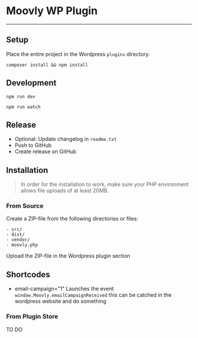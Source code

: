 # Moovly WP Plugin
---
## Setup
Place the entire project in the Wordpress `plugins` directory.

````
composer install && npm install
````
## Development

````
npm run dev

npm run watch
`````

## Release

* Optional: Update changelog in `readme.txt`
* Push to GitHub
* Create release on GitHub

## Installation

>In order for the installation to work, make sure your PHP environment allows file uploads of at least 20MB.

### From Source

Create a ZIP-file from the following directories or files:

````
- src/
- dist/
- vendor/
- moovly.php
`````

Upload the ZIP-file in the Wordpress plugin section

## Shortcodes

- email-campaign="1"
Launches the event `window.Moovly.emailCampaignReceived` this can be catched in the wordpress website and do something


### From Plugin Store

TO DO


